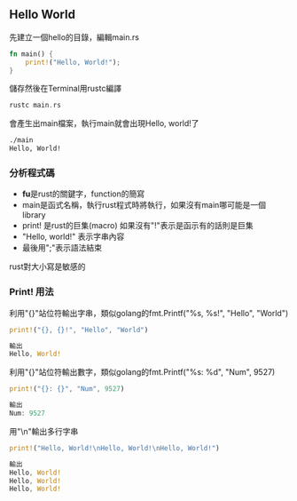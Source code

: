 ## Hello World

先建立一個hello的目錄，編輯main.rs

```rust
fn main() {
    print!("Hello, World!");
}
```

儲存然後在Terminal用rustc編譯

```rust
rustc main.rs
```

會產生出main檔案，執行main就會出現Hello, world!了

```bash
./main
Hello, World!
```

### 分析程式碼

- **fu**是rust的關鍵字，function的簡寫
- main是函式名稱，執行rust程式時將執行，如果沒有main哪可能是一個library
- print! 是rust的巨集(macro) 如果沒有"!"表示是函示有的話則是巨集
- "Hello, world!" 表示字串內容
- 最後用";"表示語法結束

rust對大小寫是敏感的

 

### Print! 用法

利用"{}"站位符輸出字串，類似golang的fmt.Printf("%s, %s!", "Hello", "World")

```rust
print!("{}, {}!", "Hello", "World")

輸出
Hello, World!

```

利用"{}"站位符輸出數字，類似golang的fmt.Printf("%s: %d", "Num", 9527)

```rust
print!("{}: {}", "Num", 9527)

輸出
Num: 9527
```

用"\n"輸出多行字串

```rust
print!("Hello, World!\nHello, World!\nHello, World!")

輸出
Hello, World!
Hello, World!
Hello, World!
```
